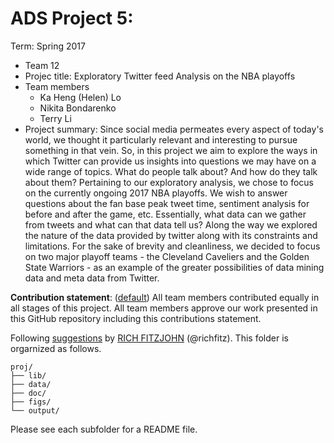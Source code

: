 # ADS Project 5: 

Term: Spring 2017

+ Team 12
+ Projec title: Exploratory Twitter feed Analysis on the NBA playoffs
+ Team members
	+ Ka Heng (Helen) Lo
	+ Nikita Bondarenko 
	+ Terry Li
+ Project summary: Since social media permeates every aspect of today's world, we thought it particularly relevant and interesting to pursue something in that vein. So, in this project we aim to explore the ways in which Twitter can provide us insights into questions we may have on a wide range of topics. What do people talk about? And how do they talk about them? Pertaining to our exploratory analysis, we chose to focus on the currently ongoing 2017 NBA playoffs. We wish to answer questions about the fan base peak tweet time, sentiment analysis for before and after the game, etc. Essentially, what data can we gather from tweets and what can that data tell us? Along the way we explored the nature of the data provided by twitter along with its constraints and limitations. For the sake of brevity and cleanliness, we decided to focus on two major playoff teams - the Cleveland Caveliers and the Golden State Warriors - as an example of the greater possibilities of data mining data and meta data from Twitter. 
	
**Contribution statement**: ([default](doc/a_note_on_contributions.md)) All team members contributed equally in all stages of this project. All team members approve our work presented in this GitHub repository including this contributions statement. 

Following [suggestions](http://nicercode.github.io/blog/2013-04-05-projects/) by [RICH FITZJOHN](http://nicercode.github.io/about/#Team) (@richfitz). This folder is orgarnized as follows.

```
proj/
├── lib/
├── data/
├── doc/
├── figs/
└── output/
```

Please see each subfolder for a README file.
